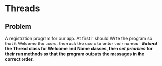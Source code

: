 # Threads

## Problem

<p>
A registration program for our app. At first it should 
Write the program so that it Welcome the users, then ask the users to enter their names - <b><i>Extend</i><b> the Thread class for Welcome and Name classes, then <b><i>set priorities</i></b> for their run methods so that the program outputs the messages in the correct order.
</p>
